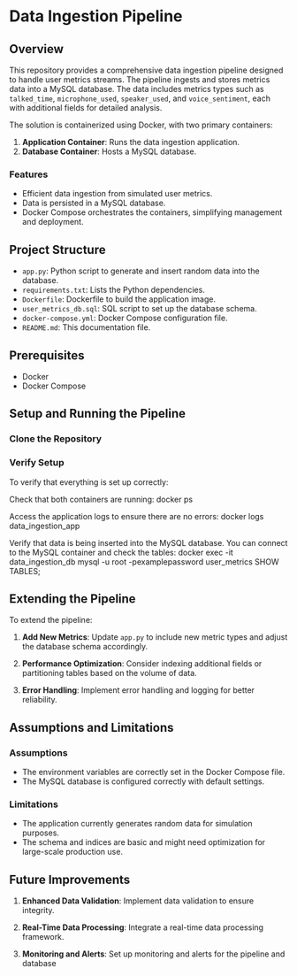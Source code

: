# Data Ingestion Pipeline

## Overview

This repository provides a comprehensive data ingestion pipeline designed to handle user metrics streams. The pipeline ingests and stores metrics data into a MySQL database. The data includes metrics types such as `talked_time`, `microphone_used`, `speaker_used`, and `voice_sentiment`, each with additional fields for detailed analysis.

The solution is containerized using Docker, with two primary containers:
1. **Application Container**: Runs the data ingestion application.
2. **Database Container**: Hosts a MySQL database.

### Features
- Efficient data ingestion from simulated user metrics.
- Data is persisted in a MySQL database.
- Docker Compose orchestrates the containers, simplifying management and deployment.

## Project Structure

  - `app.py`: Python script to generate and insert random data into the database.
  - `requirements.txt`: Lists the Python dependencies.
  - `Dockerfile`: Dockerfile to build the application image.
  - `user_metrics_db.sql`: SQL script to set up the database schema.
  - `docker-compose.yml`: Docker Compose configuration file.
  - `README.md`: This documentation file.

## Prerequisites

- Docker
- Docker Compose

## Setup and Running the Pipeline

### Clone the Repository


### Verify   Setup
To verify that everything is set up correctly:

Check that both containers are running:
docker ps


Access the application logs to ensure there are no errors:
docker logs data_ingestion_app


Verify that data is being inserted into the MySQL database. You can connect to the MySQL container and check the tables:
docker exec -it data_ingestion_db mysql -u root -pexamplepassword user_metrics
SHOW TABLES;

## Extending the Pipeline

To extend the pipeline:

1. **Add New Metrics**: Update `app.py` to include new metric types and adjust the database schema accordingly.

2. **Performance Optimization**: Consider indexing additional fields or partitioning tables based on the volume of data.

3. **Error Handling**: Implement error handling and logging for better reliability.

## Assumptions and Limitations

### Assumptions

- The environment variables are correctly set in the Docker Compose file.
- The MySQL database is configured correctly with default settings.

### Limitations

- The application currently generates random data for simulation purposes.
- The schema and indices are basic and might need optimization for large-scale production use.

## Future Improvements

1. **Enhanced Data Validation**: Implement data validation to ensure integrity.

2. **Real-Time Data Processing**: Integrate a real-time data processing framework.

3. **Monitoring and Alerts**: Set up monitoring and alerts for the pipeline and database
